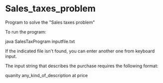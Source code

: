 # Sales_taxes_problem
Program to solve the "Sales taxes problem"

To run the program:

java SalesTaxProgram inputfile.txt

If the indicated file isn't found, you can enter another one from keyboard input.

The input string that describes the purchase requires the following format:

quanity any_kind_of_description at price
